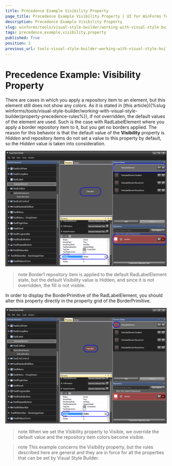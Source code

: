 ```yaml
---
title: Precedence Example Visibility Property
page_title: Precedence Example Visibility Property | UI for WinForms Tools
description: Precedence Example Visibility Property
slug: winforms/tools/visual-style-builder/working-with-visual-style-builder/precedence-example:-visibility-property
tags: precedence,example,visibility,property
published: True
position: 2
previous_url: tools-visual-style-builder-working-with-visual-style-builder-precedence-example-visibility-property
---
```


# Precedence Example: Visibility Property

There are cases in which you apply a repository item to an element, but this element still does not show any colors. As it is stated in [this article]({%slug winforms/tools/visual-style-builder/working-with-visual-style-builder/property-precedence-rules%}), if not overridden, the default values of the element are used. Such is the case with RadLabelElement where you apply a border repository item to it, but you get no borders applied. The reason for this behavior is that the default value of the __Visibility__ property is *Hidden* and repository items do not set a value to this property by default, so the *Hidden* value is taken into consideration. 

![tools-visual-style-builder-working-with-visual-style-builder-precedence-example-visibility-property 001](images/tools-visual-style-builder-working-with-visual-style-builder-precedence-example-visibility-property001.png)

>note Border1 repository item is applied to the default RadLabelElement state, but the default Visibility value is Hidden, and since it is not overridden, the fill is not visible.

In order to display the BorderPrimitive of the RadLabelElement, you should alter this property directly in the property grid of the BorderPrimitive.

![tools-visual-style-builder-working-with-visual-style-builder-precedence-example-visibility-property 002](images/tools-visual-style-builder-working-with-visual-style-builder-precedence-example-visibility-property002.png)

>note When we set the Visibility property to Visible, we override the default value and the repository item colors become visible.

>note 
This example concerns the Visibility property, but the rules described here are general and they are in force for all the properties that can be set by Visual Style Builder.
>



